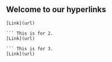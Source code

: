 ## Welcome to our hyperlinks

``` This is for 1.
[Link](url)

``` This is for 2.
[Link](url)

``` This is for 3.
[Link](url)

